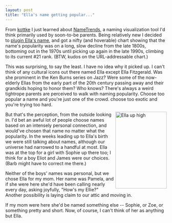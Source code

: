 ```yaml
---
layout: post
title: "Ella's name getting popular..."
---
```




<p>From <a
href="http://www.kottke.org/remainder/08/07/16088.html">kottke</a> I
just learned about 
<a href="http://www.nametrends.net/">NameTrends</a>, 
a naming visualization tool I'd think primarily used by soon-to-be
parents. Being relatively new I decided to 
<a href="http://nametrends.net/name.php?name=Ella">plugin Ella's name</a>, 
and got a nifty (and hoverable) chart showing that the name's
popularity was on a long, slow decline from the late 1800s, bottoming
out in the 1970s until picking up again in the late 1990s, climbing to
its current #21 rank. (BTW, kudos on the URL-addressable chart.)</p>

<p>This was surprising, to say the least. I have no idea why it picked
up. I can't think of any cultural icons out there named Ella except
Ella Fitzgerald. Was she prominent in the Ken Burns series on Jazz?
Were some of the now-elderly Ellas from the early part of the 20th
century passing away and their grandkids hoping to honor them? Who
knows? There's always a weird tightrope parents are perceived to walk
with naming popularity. Choose too popular a name and you're just one
of the crowd. choose too exotic and you're trying too hard.</p>

<p>

<a href="http://www.flickr.com/photos/cwinters/2605555725/"
title="Ella up high"><img
src="http://farm4.static.flickr.com/3070/2605555725_06910ae981_m.jpg"
width="160" height="240" alt="Ella up high" align="right" /></a>

But that's the perception, from the outside looking in. I'd bet an
awful lot of people choose names based on an intensely personal
connection, and would've chosen that name no matter what the
popularity. In the weeks leading up to Ella's birth we were still
talking about names, although our universe had narrowed to a handful
at most. Ella was at the top for a girl with Sophie up there too; I
think for a boy Eliot and James were our choices. (Barb might have to
correct me there.)</p>

<p>Neither of the boys' names was personal, but we chose Ella for my
mom. Her name was Pamela, and if she were here she'd have been calling
nearly every day, asking joyfully, "How's my Ellie?" Another
possibility is laying claim to our attic and moving in.</p>

<p>If my mom were here she'd be named something else -- Sophie, or
Zoe, or something pretty and short. Now, of course, I can't think of
her as anything but Ella.</p>

